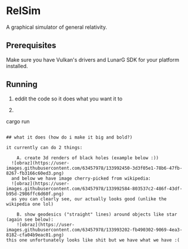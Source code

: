 # RelSim

A graphical simulator of general relativity.

## Prerequisites

Make sure you have Vulkan's drivers and LunarG SDK for your platform installed.

## Running
1. eddit the code so it does what you want it to
2. ```sh
cargo run
```

## what it does (how do i make it big and bold?)

it currently can do 2 things:

    A. create 3d renders of black holes (example below :))
  ![obraz](https://user-images.githubusercontent.com/63457978/133992450-3d3f05e1-78b6-47fb-8267-fb3166c60ed3.png)
  and below we have image cherry-picked from wikipedia:
  ![obraz](https://user-images.githubusercontent.com/63457978/133992584-803537c2-486f-43df-b95d-2986ffc6d60f.png)
  as you can clearly see, our actually looks good (unlike the wikipedia one lol)
  
    B. show geodesics ("straight" lines) around objects like star (again see below):
    ![obraz](https://user-images.githubusercontent.com/63457978/133993202-fb490302-9069-4ea3-8182-cfa04b9eac01.png)
this one unfortunately looks like shit but we have what we have :(
